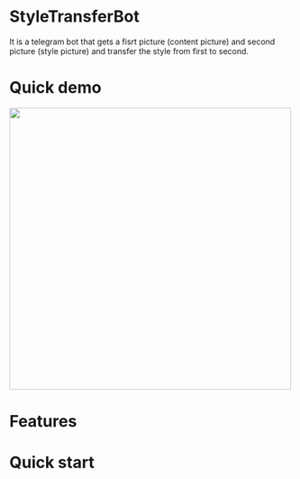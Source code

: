 # StyleTransferBot

It is a telegram bot that gets a fisrt picture (content picture) and second picture (style picture) and transfer the style from first to second.

# Quick demo

<div id="header" align="left">
  <img src="https://github.com/LuLim14/StyleTransferBot/blob/main/presentwork_gifk.gif" width="500"/>
</div>

# Features

# Quick start
